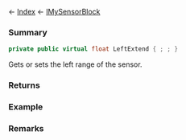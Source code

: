 ← [Index](Api-Index) ← [IMySensorBlock](Sandbox.ModAPI.Ingame.IMySensorBlock)

### Summary

```csharp
private public virtual float LeftExtend { ; ; }
```

Gets or sets the left range of the sensor.

### Returns

### Example

### Remarks

